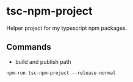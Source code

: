 # tsc-npm-project

Helper project for my typescript npm packages.


## Commands
- build and publish path


`npm-run tsc-npm-project --release-normal`
